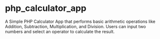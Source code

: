# php_calculator_app
A Simple PHP Calculator App that performs basic arithmetic operations like Addition, Subtraction, Multiplication, and Division. Users can input two numbers and select an operator to calculate the result.
